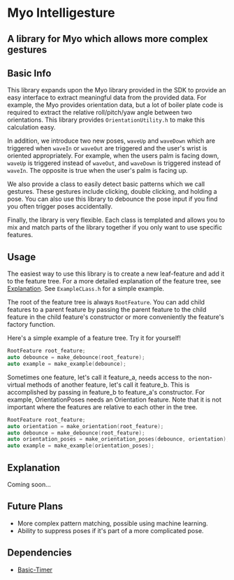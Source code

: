 Myo Intelligesture
==================

A library for Myo which allows more complex gestures
----------------------------------------------------

Basic Info
----------

This library expands upon the Myo library provided in the SDK to provide an easy
interface to extract meaningful data from the provided data. For example, the
Myo provides orientation data, but a lot of boiler plate code is required to
extract the relative roll/pitch/yaw angle between two orientations. This library
provides `OrientationUtility.h` to make this calculation easy.

In addition, we introduce two new poses, `waveUp` and `waveDown` which are
triggered when `waveIn` or `waveOut` are triggered and the user's wrist is
oriented appropriately. For example, when the users palm is facing down,
`waveUp` is triggered instead of `waveOut`, and `waveDown` is triggered instead
of `waveIn`. The opposite is true when the user's palm is facing up.

We also provide a class to easily detect basic patterns which we call gestures.
These gestures include clicking, double clicking, and holding a pose. You can
also use this library to debounce the pose input if you find you often trigger
poses accidentally.

Finally, the library is very flexible. Each class is templated and allows you to
mix and match parts of the library together if you only want to use specific
features.

Usage
-----

The easiest way to use this library is to create a new leaf-feature and add it
to the feature tree. For a more detailed explanation of the feature tree, see
[Explanation](#Explanation). See `ExampleCLass.h` for a simple example.

The root of the feature tree is always `RootFeature`. You can add child features
to a parent feature by passing the parent feature to the child feature in the
child feature's constructor or more conveniently the feature's factory function.

Here's a simple example of a feature tree. Try it for yourself!
```c++
RootFeature root_feature;
auto debounce = make_debounce(root_feature);
auto example = make_example(debounce);
```

Sometimes one feature, let's call it feature_a, needs access to the non-virtual
methods of another feature, let's call it feature_b. This is accomplished by
passing in feature_b to feature_a's constructor. For example, OrientationPoses
needs an Orientation feature. Note that it is not important where the features
are relative to each other in the tree.
```c++
RootFeature root_feature;
auto orientation = make_orientation(root_feature);
auto debounce = make_debounce(root_feature);
auto orientation_poses = make_orientation_poses(debounce, orientation);
auto example = make_example(orientation_poses);
```

Explanation
-----------

Coming soon...

Future Plans
------------

- More complex pattern matching, possible using machine learning.
- Ability to suppress poses if it's part of a more complicated pose.

Dependencies
------------

- [Basic-Timer](https://github.com/VoidingWarranties/Basic-Timer)
